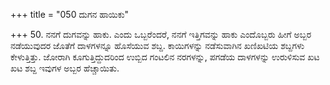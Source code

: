 +++
title = "050 ದುಗನ ಹಾಯಿಕು"

+++
50. ನನಗೆ ದುಗವನ್ನು ಹಾಕು. ಎಂದು ಒಬ್ಬರೆಂದರೆ, ನನಗೆ ಇತ್ತಿಗವನ್ನು ಹಾಕು ಎಂದೊಬ್ಬರು ಹೀಗೆ ಅಬ್ಬರ ನಡೆಯುವುದರ ಜೊತೆಗೆ ದಾಳಗಳನ್ನೂ ಹೊಸೆಯುವ ಶಬ್ದ. ಕಾಯಿಗಳನ್ನು ನಡೆಸುವಾಗಿನ ಖಣಿಖಟಿಯ ಶಬ್ದಗಳು ಕೇಳುತ್ತಿತ್ತು. ಜೋರಾಗಿ ಕೂಗುತ್ತಿದ್ದುದರಿಂದ ಉಬ್ಬಿದ ಗಂಟಲಿನ ನರಗಳನ್ನು, ಪಗಡೆಯ ದಾಳಗಳನ್ನು ಉರುಳಿಸುವ ಖಟ ಖಟ ಶಬ್ದ ಇವುಗಳ ಅಬ್ಬರ ಹೆಚ್ಚಾಯಿತು.